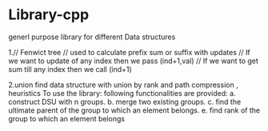 # Library-cpp
generl purpose library for different Data structures

1.// Fenwict tree // used to calculate prefix sum or suffix with updates // If we want to update of any index then we pass (ind+1,val) // If we want to get sum till any index then we call (ind+1)


2.union find data structure with union by rank and path compression , heuristics To use the library: following functionalities are provided:
a. construct DSU with n groups. b. merge two existing groups. c. find the ultimate parent of the group to which an element belongs. e. find rank of the group to which an element belongs
